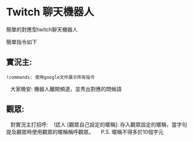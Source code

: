 # Twitch 聊天機器人
簡單的對應型twitch聊天機器人

簡單指令如下

## 實況主:

    !commands: 使用google文件展示所有指令
    大家晚安: 機器人離開頻道，並秀出對應的問候語
    
## 觀眾:
    
    對實況主打招呼: 
    !認人 [觀眾自己設定的暱稱]: 存入觀眾設定的暱稱，當字句提及觀眾時使用觀眾的暱稱稱呼觀眾。
     
P.S. 暱稱不得多於10個字元
